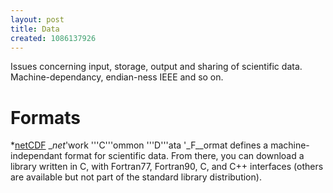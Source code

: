 ```yaml
---
layout: post
title: Data
created: 1086137926
---
```

Issues concerning input, storage, output and sharing of scientific data.  Machine-dependancy, endian-ness IEEE and so on.

# Formats
*[netCDF](http://www.unidata.ucar.edu/packages/netcdf/) __net_'work '''C'''ommon '''D'''ata '_F__ormat defines a machine-independant format for scientific data.  From there, you can download a library written in C, with Fortran77, Fortran90, C, and C++ interfaces (others are available but not part of the standard library distribution).
